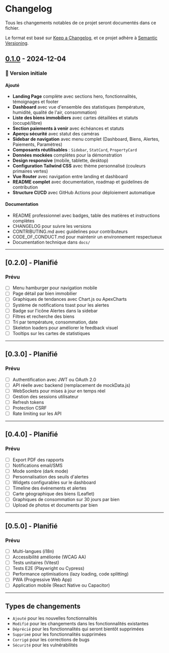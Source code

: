 # Changelog

Tous les changements notables de ce projet seront documentés dans ce fichier.

Le format est basé sur [Keep a Changelog](https://keepachangelog.com/fr/1.0.0/),
et ce projet adhère à [Semantic Versioning](https://semver.org/lang/fr/).

## [0.1.0] - 2024-12-04

### 🎉 Version initiale

#### Ajouté
- **Landing Page** complète avec sections hero, fonctionnalités, témoignages et footer
- **Dashboard** avec vue d'ensemble des statistiques (température, humidité, qualité de l'air, consommation)
- **Liste des biens immobiliers** avec cartes détaillées et statuts (occupé/libre)
- **Section paiements à venir** avec échéances et statuts
- **Aperçu sécurité** avec statut des caméras
- **Sidebar de navigation** avec menu complet (Dashboard, Biens, Alertes, Paiements, Paramètres)
- **Composants réutilisables** : `Sidebar`, `StatCard`, `PropertyCard`
- **Données mockées** complètes pour la démonstration
- **Design responsive** (mobile, tablette, desktop)
- **Configuration Tailwind CSS** avec thème personnalisé (couleurs primaires vertes)
- **Vue Router** avec navigation entre landing et dashboard
- **README complet** avec documentation, roadmap et guidelines de contribution
- **Structure CI/CD** avec GitHub Actions pour déploiement automatique

#### Documentation
- README professionnel avec badges, table des matières et instructions complètes
- CHANGELOG pour suivre les versions
- CONTRIBUTING.md avec guidelines pour contributeurs
- CODE_OF_CONDUCT.md pour maintenir un environnement respectueux
- Documentation technique dans `docs/`

---

## [0.2.0] - Planifié

### Prévu
- [ ] Menu hamburger pour navigation mobile
- [ ] Page détail par bien immobilier
- [ ] Graphiques de tendances avec Chart.js ou ApexCharts
- [ ] Système de notifications toast pour les alertes
- [ ] Badge sur l'icône Alertes dans la sidebar
- [ ] Filtres et recherche des biens
- [ ] Tri par température, consommation, date
- [ ] Skeleton loaders pour améliorer le feedback visuel
- [ ] Tooltips sur les cartes de statistiques

---

## [0.3.0] - Planifié

### Prévu
- [ ] Authentification avec JWT ou OAuth 2.0
- [ ] API réelle avec backend (remplacement de mockData.js)
- [ ] WebSockets pour mises à jour en temps réel
- [ ] Gestion des sessions utilisateur
- [ ] Refresh tokens
- [ ] Protection CSRF
- [ ] Rate limiting sur les API

---

## [0.4.0] - Planifié

### Prévu
- [ ] Export PDF des rapports
- [ ] Notifications email/SMS
- [ ] Mode sombre (dark mode)
- [ ] Personnalisation des seuils d'alertes
- [ ] Widgets configurables sur le dashboard
- [ ] Timeline des événements et alertes
- [ ] Carte géographique des biens (Leaflet)
- [ ] Graphiques de consommation sur 30 jours par bien
- [ ] Upload de photos et documents par bien

---

## [0.5.0] - Planifié

### Prévu
- [ ] Multi-langues (i18n)
- [ ] Accessibilité améliorée (WCAG AA)
- [ ] Tests unitaires (Vitest)
- [ ] Tests E2E (Playwright ou Cypress)
- [ ] Performance optimisations (lazy loading, code splitting)
- [ ] PWA (Progressive Web App)
- [ ] Application mobile (React Native ou Capacitor)

---

## Types de changements

- `Ajouté` pour les nouvelles fonctionnalités
- `Modifié` pour les changements dans les fonctionnalités existantes
- `Déprécié` pour les fonctionnalités qui seront bientôt supprimées
- `Supprimé` pour les fonctionnalités supprimées
- `Corrigé` pour les corrections de bugs
- `Sécurité` pour les vulnérabilités

[0.1.0]: https://github.com/votre-username/vylo/releases/tag/v0.1.0

